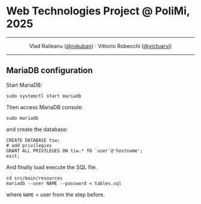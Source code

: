 # Web Technologies Project @ PoliMi, 2025

---

<p align="center">
Vlad Raileanu
(<a href="https://github.com/rokuban">@rokuban</a>)
·
Vittorio Robecchi
(<a href="https://github.com/VictuarVi">@victuarvi</a>)
</p>

---

## MariaDB configuration

Start MariaDB:

```shell
sudo systemctl start mariadb
```

Then access MariaDB console:

```shell
sudo mariadb
```
and create the database:
```mariadb
CREATE DATABASE tiw;
# add privilegies
GRANT ALL PRIVILEGES ON tiw.* TO `user`@'hostname';
exit;
```

And finally load execute the SQL file.

```shell
cd src/main/resources
mariadb --user NAME --password < tables.sql
```

where `NAME` = user from the step before.
